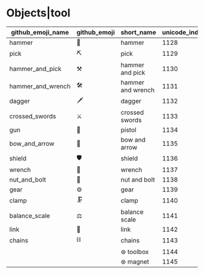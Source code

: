 # Objects|tool

|github_emoji_name|github_emoji|short_name|unicode_index|
|---|---|---|---|
|hammer|:hammer:|hammer|1128|
|pick|:pick:|pick|1129|
|hammer_and_pick|:hammer_and_pick:|hammer and pick|1130|
|hammer_and_wrench|:hammer_and_wrench:|hammer and wrench|1131|
|dagger|:dagger:|dagger|1132|
|crossed_swords|:crossed_swords:|crossed swords|1133|
|gun|:gun:|pistol|1134|
|bow_and_arrow|:bow_and_arrow:|bow and arrow|1135|
|shield|:shield:|shield|1136|
|wrench|:wrench:|wrench|1137|
|nut_and_bolt|:nut_and_bolt:|nut and bolt|1138|
|gear|:gear:|gear|1139|
|clamp|:clamp:|clamp|1140|
|balance_scale|:balance_scale:|balance scale|1141|
|link|:link:|link|1142|
|chains|:chains:|chains|1143|
|||⊛ toolbox|1144|
|||⊛ magnet|1145|
